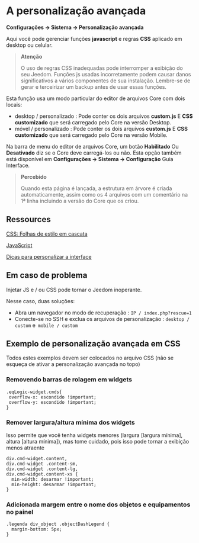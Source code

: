 # A personalização avançada
**Configurações → Sistema → Personalização avançada**

Aqui você pode gerenciar funções **javascript** e regras **CSS** aplicado em desktop ou celular.

> **Atenção**
>
> O uso de regras CSS inadequadas pode interromper a exibição do seu Jeedom. Funções js usadas incorretamente podem causar danos significativos a vários componentes de sua instalação. Lembre-se de gerar e terceirizar um backup antes de usar essas funções.

Esta função usa um modo particular do editor de arquivos Core com dois locais:

- desktop / personalizado : Pode conter os dois arquivos **custom.js** E **CSS customizado** que será carregado pelo Core na versão Desktop.
- móvel / personalizado : Pode conter os dois arquivos **custom.js** E **CSS customizado** que será carregado pelo Core na versão Mobile.

Na barra de menu do editor de arquivos Core, um botão **Habilitado** Ou **Desativado** diz se o Core deve carregá-los ou não. Esta opção também está disponível em **Configurações → Sistema → Configuração** Guia Interface.

> **Percebido**
>
> Quando esta página é lançada, a estrutura em árvore é criada automaticamente, assim como os 4 arquivos com um comentário na 1ª linha incluindo a versão do Core que os criou.

## Ressources

[CSS: Folhas de estilo em cascata](https://developer.mozilla.org/en-US/docs/Web/CSS)

[JavaScript](https://developer.mozilla.org/en-US/docs/Web/JavaScript)

[Dicas para personalizar a interface](https://kiboost.github.io/jeedom_docs/jeedomV4Tips/Interface/)

## Em caso de problema

Injetar JS e / ou CSS pode tornar o Jeedom inoperante.

Nesse caso, duas soluções:

- Abra um navegador no modo de recuperação : `IP / index.php?rescue=1`
- Conecte-se no SSH e exclua os arquivos de personalização : `desktop / custom` e` mobile / custom`

## Exemplo de personalização avançada em CSS

Todos estes exemplos devem ser colocados no arquivo CSS (não se esqueça de ativar a personalização avançada no topo)

### Removendo barras de rolagem em widgets

```
.eqLogic-widget.cmds{
 overflow-x: escondido !important;
 overflow-y: escondido !important;
}
```

### Remover largura/altura mínima dos widgets

Isso permite que você tenha widgets menores (largura [largura mínima], altura [altura mínima]), mas tome cuidado, pois isso pode tornar a exibição menos atraente

```
div.cmd-widget.content,
div.cmd-widget .content-sm,
div.cmd-widget .content-lg,
div.cmd-widget.content-xs {
  min-width: desarmar !important;
  min-height: desarmar !important;
}
```

### Adicionada margem entre o nome dos objetos e equipamentos no painel 

```
.legenda div_object .objectDashLegend {
  margin-bottom: 5px;
}
```

